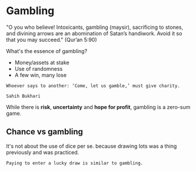 # Gambling

"O you who believe! Intoxicants, gambling (maysir), sacrificing to stones, and divining arrows are an abomination of Satan’s handiwork. Avoid it so that you may succeed."
(Qur’an 5:90)

What's the essence of gambling?
* Money/assets at stake
* Use of randomness
* A few win, many lose

~~~admonish note
Whoever says to another: ‘Come, let us gamble,’ must give charity.

Sahih Bukhari
~~~

While there is **risk**, **uncertainty** and **hope for profit**, gambling is a zero-sum game.

## Chance vs gambling

It's not about the use of dice per se. because drawing lots was a thing previously and was practiced. 

~~~admonish example title="Lucky draw"
Paying to enter a lucky draw is similar to gambling.
~~~
